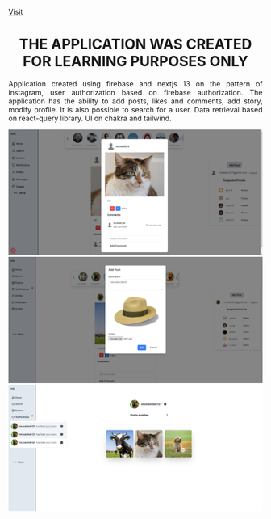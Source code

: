 <a href="https://instagram-omega-nine.vercel.app">Visit</a>
<h1 align="center">THE APPLICATION WAS CREATED FOR LEARNING PURPOSES ONLY</h1>
<p align="justify">Application created using firebase and nextjs 13 on the pattern of instagram, user authorization based on firebase authorization. The application has the ability to add posts, likes and comments, add story, modify profile. It is also possible to search for a user. Data retrieval based on react-query library. UI on chakra and tailwind.</p>

<img src="https://github.com/michalmilek/instagram/blob/main/previewPhotos/img1.png" />
<img src="https://github.com/michalmilek/instagram/blob/main/previewPhotos/img2.png" />
<img src="https://github.com/michalmilek/instagram/blob/main/previewPhotos/img3.png" />
